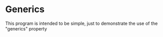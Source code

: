 # Generics
This program is intended to be simple, just to demonstrate the use of the "generics" property
